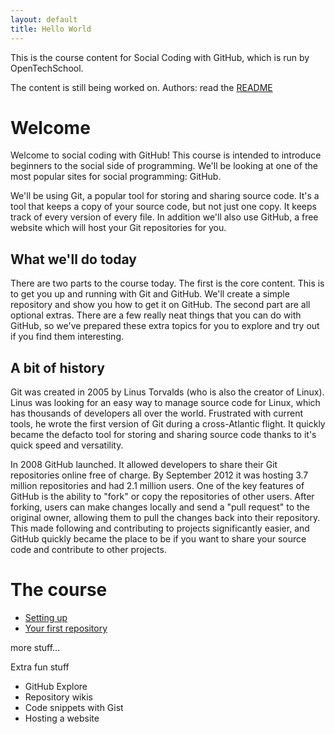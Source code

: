```yaml
---
layout: default
title: Hello World
---
```


This is the course content for Social Coding with GitHub, which is run by
OpenTechSchool.

The content is still being worked on. Authors: read the [README](README.html)

# Welcome

Welcome to social coding with GitHub! This course is intended to introduce
beginners to the social side of programming. We'll be looking at one of the
most popular sites for social programming: GitHub.

We'll be using Git, a popular tool for storing and sharing source code. It's
a tool that keeps a copy of your source code, but not just one copy. It keeps
track of every version of every file. In addition we'll also use GitHub, a
free website which will host your Git repositories for you.

## What we'll do today

There are two parts to the course today. The first is the core content. This is
to get you up and running with Git and GitHub. We'll create a simple repository
and show you how to get it on GitHub. The second part are all optional extras.
There are a few really neat things that you can do with GitHub, so we've
prepared these extra topics for you to explore and try out if you find them
interesting.

## A bit of history

Git was created in 2005 by Linus Torvalds (who is also the creator of Linux).
Linus was looking for an easy way to manage source code for Linux, which has
thousands of developers all over the world. Frustrated with current tools, he
wrote the first version of Git during a cross-Atlantic flight. It quickly
became the defacto tool for storing and sharing source code thanks to it's
quick speed and versatility.

In 2008 GitHub launched. It allowed developers to share their Git repositories
online free of charge. By September 2012 it was hosting 3.7 million repositories
and had 2.1 million users. One of the key features of GitHub is the ability to
"fork" or copy the repositories of other users. After forking, users can make
changes locally and send a "pull request" to the original owner, allowing them
to pull the changes back into their repository. This made following and contributing
to projects significantly easier, and GitHub quickly became the place to be if
you want to share your source code and contribute to other projects.

# The course

* [Setting up](core/setup.html)
* [Your first repository](core/first-repo.html)

more stuff...

Extra fun stuff
* GitHub Explore
* Repository wikis
* Code snippets with Gist
* Hosting a website
